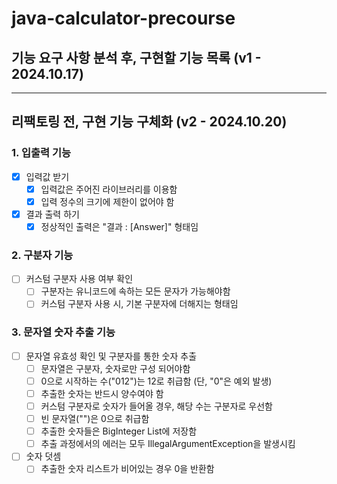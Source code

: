 # java-calculator-precourse

## 기능 요구 사항 분석 후, 구현할 기능 목록 (v1 - 2024.10.17)

---

## 리팩토링 전, 구현 기능 구체화 (v2 - 2024.10.20)

### 1. 입출력 기능

- [X] 입력값 받기
    - [X] 입력값은 주어진 라이브러리를 이용함
    - [X] 입력 정수의 크기에 제한이 없어야 함

- [X] 결과 출력 하기
    - [X] 정상적인 출력은 "결과 : [Answer]" 형태임

### 2. 구분자 기능

- [ ] 커스텀 구분자 사용 여부 확인
    - [ ] 구분자는 유니코드에 속하는 모든 문자가 가능해야함
    - [ ] 커스텀 구분자 사용 시, 기본 구분자에 더해지는 형태임

### 3. 문자열 숫자 추출 기능

- [ ] 문자열 유효성 확인 및 구분자를 통한 숫자 추출
    - [ ] 문자열은 구분자, 숫자로만 구성 되어야함
    - [ ] 0으로 시작하는 수("012")는 12로 취급함 (단, "0"은 예외 발생)
    - [ ] 추출한 숫자는 반드시 양수여야 함
    - [ ] 커스텀 구분자로 숫자가 들어올 경우, 해당 수는 구분자로 우선함
    - [ ] 빈 문자열("")은 0으로 취급함
    - [ ] 추출한 숫자들은 BigInteger List에 저장함
    - [ ] 추출 과정에서의 에러는 모두 IllegalArgumentException을 발생시킴

- [ ] 숫자 덧셈
    - [ ] 추출한 숫자 리스트가 비어있는 경우 0을 반환함
